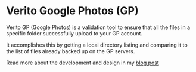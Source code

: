 # Verito Google Photos (GP)
Verito GP (Google Photos) is a validation tool to ensure that all the files in a specific folder successfully upload to your GP account.

It accomplishes this by getting a local directory listing and comparing it to the list of files already backed up on the GP servers.

Read more about the development and design in my [blog post](https://alansolidum.com/posts/validating-photo-uploads)